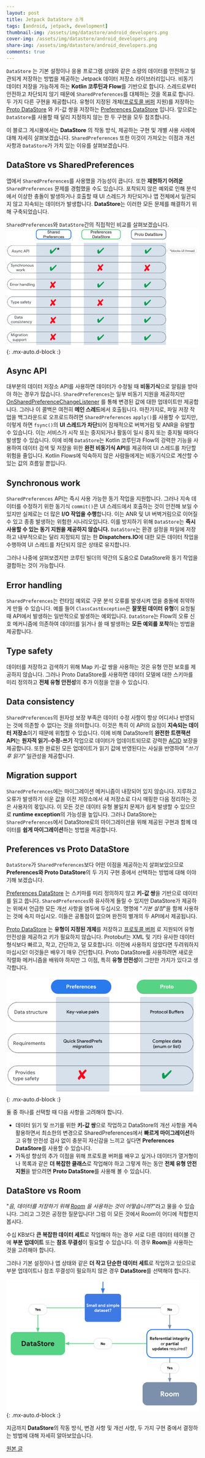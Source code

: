 ```yaml
---
layout: post
title: Jetpack DataStore 소개
tags: [android, jetpack, development]
thumbnail-img: /assets/img/datastore/android_developers.png
cover-img: /assets/img/datastore/android_developers.png
share-img: /assets/img/datastore/android_developers.png
comments: true
---
```

`DataStore` 는 기본 설정이나 응용 프로그램 상태와 같은 소량의 데이터를 안전하고 일관되게 저장하는 방법을 제공하는 Jetpack 데이터 저장소 라이브러리입니다. 비동기 데이터 저장을 가능하게 하는 **Kotlin 코루틴과 Flow**를 기반으로 합니다. 스레드로부터 안전하고 차단되지 않기 때문에 `SharedPreferences`를 대체하는 것을 목표로 합니다. 두 가지 다른 구현을 제공합니다. 유형이 지정된 개체([프로토콜 버퍼](https://developers.google.com/protocol-buffers) 지원)를 저장하는 [Proto DataStore](https://developer.android.com/topic/libraries/architecture/datastore?gclid=CjwKCAiA55mPBhBOEiwANmzoQtX8aFaxx5WFTDOpYVN429tF3U8X3BnZu8ZMfJhRqGtyme_PzaypHhoCQDsQAvD_BwE&gclsrc=aw.ds#datastore-typed) 와 키-값 쌍을 저장하는 [Preferences DataStore](https://developer.android.com/topic/libraries/architecture/datastore?gclid=CjwKCAiA55mPBhBOEiwANmzoQtX8aFaxx5WFTDOpYVN429tF3U8X3BnZu8ZMfJhRqGtyme_PzaypHhoCQDsQAvD_BwE&gclsrc=aw.ds#datastore-preferences) 입니다. 앞으로는 `DataStore`를 사용할 때 달리 지정하지 않는 한 두 구현을 모두 참조합니다.

이 블로그 게시물에서는 **DataStore** 의 작동 방식, 제공하는 구현 및 개별 사용 사례에 대해 자세히 살펴보겠습니다. `SharedPreferences` 또한 이것이 가져오는 이점과 개선 사항과 `DataStore`가 가치 있는 이유를 살펴보겠습니다.

## DataStore vs SharedPreferences
앱에서 `SharedPreferences`를 사용했을 가능성이 큽니다. 또한 **재현하기 어려운** `SharedPreferences` 문제를 경험했을 수도 있습니다. 포착되지 않은 예외로 인해 분석에서 이상한 충돌이 발생하거나 호출할 때 UI 스레드가 차단되거나 앱 전체에서 일관되지 않고 지속되는 데이터가 발생합니다. **DataStore**는 이러한 모든 문제를 해결하기 위해 구축되었습니다.

`SharedPreferences`와 `DataStore`간의 직접적인 비교를 살펴보겠습니다.
![datastore vs shared](/assets/img/datastore/datastore_shared.png){: .mx-auto.d-block :}

## Async API
대부분의 데이터 저장소 API를 사용하면 데이터가 수정될 때 **비동기식**으로 알림을 받아야 하는 경우가 많습니다. `SharedPreferences`는 일부 비동기 지원을 제공하지만 [OnSharedPreferenceChangeListener](https://developer.android.com/reference/android/content/SharedPreferences.OnSharedPreferenceChangeListener) 를 통해 변경된 값에 대한 업데이트만 제공합니다. 그러나 이 콜백은 여전히 **메인 스레드**에서 호출됩니다. 마찬가지로, 파일 저장 작업을 백그라운드로 오프로드하려면 `SharedPreferences` `apply()`를 사용할 수 있지만, 이렇게 하면 `fsync()`의 **UI 스레드가 차단**되어 잠재적으로 버벅거림 및 ANR을 유발할 수 있습니다. 이는 서비스가 시작 또는 중지되거나 활동이 일시 중지 또는 중지될 때마다 발생할 수 있습니다. 이에 비해 `DataStore`는 Kotlin 코루틴과 Flow의 강력한 기능을 사용하여 데이터 검색 및 저장을 위한 **완전 비동기식 API**를 제공하여 UI 스레드를 차단할 위험을 줄입니다. Kotlin Flows에 익숙하지 않은 사람들에게는 비동기식으로 계산할 수 있는 값의 흐름일 뿐입니다.

## Synchronous work
`SharedPreferences` API는 즉시 사용 가능한 동기 작업을 지원합니다. 그러나 지속 데이터를 수정하기 위한 동기식 `commit()`은 UI 스레드에서 호출하는 것이 안전해 보일 수 있지만 실제로는 더 많은 **I/O 작업을 수행**합니다. 이는 ANR 및 UI 버벅거림으로 이어질 수 있고 종종 발생하는 위험한 시나리오입니다. 이를 방지하기 위해 `DataStore`는 **즉시 사용할 수 있는 동기 지원을 제공하지 않습니다.** `DataStore`는 환경 설정을 파일에 저장하고 내부적으로는 달리 지정되지 않는 한 **Dispatchers.IO**에 대한 모든 데이터 작업을 수행하여 UI 스레드를 차단되지 않은 상태로 유지합니다.

그러나 나중에 살펴보겠지만 코루틴 빌더의 약간의 도움으로 DataStore와 동기 작업을 결합하는 것이 가능합니다.

## Error handling
`SharedPreferences`는 런타임 예외로 구문 분석 오류를 발생시켜 앱을 충돌에 취약하게 만들 수 있습니다. 예를 들어 `ClassCastException`은 **잘못된 데이터 유형**이 요청될 때 API에서 발생하는 일반적으로 발생하는 예외입니다. `DataStore`는 Flow의 오류 신호 메커니즘에 의존하여 데이터를 읽거나 쓸 때 발생하는 **모든 예외를 포착**하는 방법을 제공합니다.

## Type safety
데이터를 저장하고 검색하기 위해 Map 키-값 쌍을 사용하는 것은 유형 안전 보호를 제공하지 않습니다. 그러나 Proto DataStore를 사용하면 데이터 모델에 대한 스키마를 미리 정의하고 **전체 유형 안전성**의 추가 이점을 얻을 수 있습니다.

## Data consistency
`SharedPreferences`의 원자성 보장 부족은 데이터 수정 사항이 항상 어디서나 반영되는 것에 의존할 수 없다는 것을 의미합니다. 이것은 특히 이 API의 요점이 **지속되는 데이터 저장소**이기 때문에 위험할 수 있습니다. 이에 비해 DataStore의 **완전한 트랜잭션 API**는 **원자적 읽기-수정-쓰기** 작업으로 데이터가 업데이트되므로 강력한 [ACID](https://en.wikipedia.org/wiki/ACID) 보장을 제공합니다. 또한 완료된 모든 업데이트가 읽기 값에 반영된다는 사실을 반영하여 *"쓰기 후 읽기"* 일관성을 제공합니다.

## Migration support
`SharedPreferences`에는 마이그레이션 메커니즘이 내장되어 있지 않습니다. 지루하고 오류가 발생하기 쉬운 값을 이전 저장소에서 새 저장소로 다시 매핑한 다음 정리하는 것은 사용자의 몫입니다. 이 모든 것은 데이터 유형 불일치 문제가 쉽게 발생할 수 있으므로 **runtime exception**의 가능성을 높입니다. 그러나 DataStore는 `SharedPreferences`에서 DataStore로의 마이그레이션을 위해 제공된 구현과 함께 데이터를 **쉽게 마이그레이션**하는 방법을 제공합니다.

## Preferences vs Proto DataStore
`DataStore`가 `SharedPreferences`보다 어떤 이점을 제공하는지 살펴보았으므로 **Preferences와 Proto DataStore**의 두 가지 구현 중에서 선택하는 방법에 대해 이야기해 보겠습니다.

[Preferences DataStore](https://developer.android.com/topic/libraries/architecture/datastore?gclid=CjwKCAiA55mPBhBOEiwANmzoQtX8aFaxx5WFTDOpYVN429tF3U8X3BnZu8ZMfJhRqGtyme_PzaypHhoCQDsQAvD_BwE&gclsrc=aw.ds#datastore-preferences) 는 스키마를 미리 정의하지 않고 **키-값 쌍**을 기반으로 데이터를 읽고 씁니다. `SharedPreferences`와 유사하게 들릴 수 있지만 DataStore가 제공하는 위에서 언급한 모든 개선 사항을 염두에 두십시오. 명명에 "*기본 설정*"을 함께 사용하는 것에 속지 마십시오. 이들은 공통점이 없으며 완전히 별개의 두 API에서 제공됩니다.

[Proto DataStore](https://developer.android.com/topic/libraries/architecture/datastore?gclid=CjwKCAiA55mPBhBOEiwANmzoQtX8aFaxx5WFTDOpYVN429tF3U8X3BnZu8ZMfJhRqGtyme_PzaypHhoCQDsQAvD_BwE&gclsrc=aw.ds#datastore-typed) 는 **유형이 지정된 개체**를 저장하고 [프로토콜 버퍼](https://developers.google.com/protocol-buffers) 로 지원되어 유형 안전성을 제공하고 키가 필요하지 않습니다. Protobuf는 XML 및 기타 유사한 데이터 형식보다 빠르고, 작고, 간단하고, 덜 모호합니다. 이전에 사용하지 않았다면 두려워하지 마십시오! 이것들은 배우기 매우 간단합니다. Proto DataStore를 사용하려면 새로운 직렬화 메커니즘을 배워야 하지만 그 이점, 특히 **유형 안전성**이 그만한 가치가 있다고 생각합니다.

![datastore vs proto](/assets/img/datastore/datastore_proto.png){: .mx-auto.d-block :}

둘 중 하나를 선택할 때 다음 사항을 고려해야 합니다.

- 데이터 읽기 및 쓰기를 위한 **키-값 쌍**으로 작업하고 DataStore의 개선 사항을 계속 활용하면서 최소한의 변경으로 SharedPreferences에서 **빠르게 마이그레이션**하고 유형 안전성 검사 없이 충분히 자신감을 느끼고 싶다면 **Preferences DataStore**를 사용할 수 있습니다.
- 가독성 향상의 추가 이점을 위해 프로토콜 버퍼를 배우고 싶거나 데이터가 열거형이나 목록과 같은 **더 복잡한 클래스**로 작업해야 하고 그렇게 하는 동안 **전체 유형 안전 지원**을 받으려면 **Proto DataStore**를 사용해 볼 수 있습니다.

## DataStore vs Room
"*음, 데이터를 저장하기 위해 [Room](https://developer.android.com/training/data-storage/room) 을 사용하는 것이 어떻습니까?*"라고 물을 수 있습니다. 그리고 그것은 공정한 질문입니다! 그럼 이 모든 것에서 Room이 어디에 적합한지 봅시다.

수십 KB보다 **큰 복잡한 데이터 세트**로 작업해야 하는 경우 서로 다른 데이터 테이블 간에 **부분 업데이트** 또는 **참조 무결성**이 필요할 수 있습니다. 이 경우 **Room**을 사용하는 것을 고려해야 합니다.

그러나 기본 설정이나 앱 상태와 같은 **더 작고 단순한 데이터 세트**로 작업하고 있으므로 부분 업데이트나 참조 무결성이 필요하지 않은 경우 **DataStore**를 선택해야 합니다.

![datastore vs room](/assets/img/datastore/datastore_room.png){: .mx-auto.d-block :}

지금까지 **DataStore**의 작동 방식, 변경 사항 및 개선 사항, 두 가지 구현 중에서 결정하는 방법에 대해 자세히 알아보았습니다.

[원본 글](https://medium.com/androiddevelopers/introduction-to-jetpack-datastore-3dc8d74139e7)

